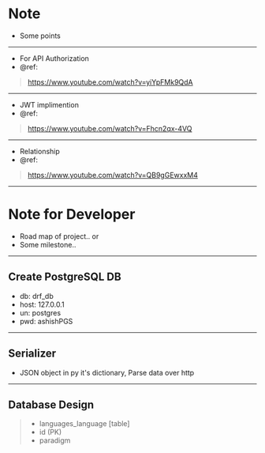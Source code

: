 # Note

- Some points


---
- For API Authorization
- @ref: 
>https://www.youtube.com/watch?v=yiYpFMk9QdA


---
- JWT implimention
- @ref:
>https://www.youtube.com/watch?v=Fhcn2qx-4VQ


---
- Relationship
- @ref:
>https://www.youtube.com/watch?v=QB9gGEwxxM4


---
# Note for Developer

- Road map of project.. or
- Some milestone..


---
## Create PostgreSQL DB
- db: drf_db
- host: 127.0.0.1
- un: postgres
- pwd: ashishPGS 


---
## Serializer 
- JSON object in py it's dictionary, Parse data over http
 

---
## Database Design

>- languages_language [table]
>- id (PK)
>- paradigm